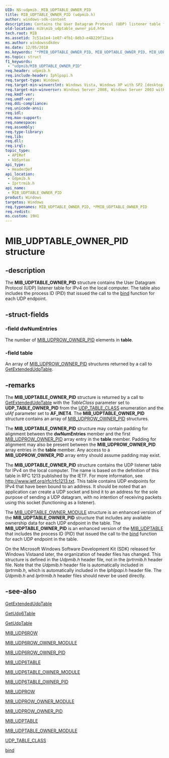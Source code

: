 ```yaml
---
UID: NS:udpmib._MIB_UDPTABLE_OWNER_PID
title: MIB_UDPTABLE_OWNER_PID (udpmib.h)
author: windows-sdk-content
description: Contains the User Datagram Protocol (UDP) listener table for IPv4 on the local computer. The table also includes the process ID (PID) that issued the call to the bind function for each UDP endpoint.
old-location: mib\mib_udptable_owner_pid.htm
tech.root: MIB
ms.assetid: 7c51a1e4-1e07-4fb1-8db3-e48229f12aca
ms.author: windowssdkdev
ms.date: 12/05/2018
ms.keywords: "*PMIB_UDPTABLE_OWNER_PID, MIB_UDPTABLE_OWNER_PID, MIB_UDPTABLE_OWNER_PID structure [MIB], PMIB_UDPTABLE_OWNER_PID, PMIB_UDPTABLE_OWNER_PID structure pointer [MIB], iprtrmib/MIB_UDPTABLE_OWNER_PID, iprtrmib/PMIB_UDPTABLE_OWNER_PID, mib.mib_udptable_owner_pid, udpmib/MIB_UDPTABLE_OWNER_PID, udpmib/PMIB_UDPTABLE_OWNER_PID"
ms.topic: struct
f1_keywords: 
 - "udpmib/MIB_UDPTABLE_OWNER_PID"
req.header: udpmib.h
req.include-header: Iphlpapi.h
req.target-type: Windows
req.target-min-winverclnt: Windows Vista, Windows XP with SP2 [desktop apps only]
req.target-min-winversvr: Windows Server 2008, Windows Server 2003 with SP1 [desktop apps only]
req.kmdf-ver: 
req.umdf-ver: 
req.ddi-compliance: 
req.unicode-ansi: 
req.idl: 
req.max-support: 
req.namespace: 
req.assembly: 
req.type-library: 
req.lib: 
req.dll: 
req.irql: 
topic_type:
 - APIRef
 - kbSyntax
api_type:
 - HeaderDef
api_location:
 - Udpmib.h
 - Iprtrmib.h
api_name:
 - MIB_UDPTABLE_OWNER_PID
product: Windows
targetos: Windows
req.typenames: MIB_UDPTABLE_OWNER_PID, *PMIB_UDPTABLE_OWNER_PID
req.redist: 
ms.custom: 19H1
---
```


# MIB_UDPTABLE_OWNER_PID structure


## -description


The <b>MIB_UDPTABLE_OWNER_PID</b> structure contains the User Datagram Protocol (UDP)  listener table for IPv4 on the local computer. The table also includes the process ID (PID) that issued the call to the <a href="https://docs.microsoft.com/windows/desktop/api/winsock/nf-winsock-bind">bind</a> function for each UDP endpoint.


## -struct-fields




### -field dwNumEntries

The number of <a href="https://docs.microsoft.com/previous-versions/windows/desktop/api/udpmib/ns-udpmib-_mib_udprow_owner_pid">MIB_UDPROW_OWNER_PID</a> elements in <b>table</b>.


### -field table

An array of <a href="https://docs.microsoft.com/previous-versions/windows/desktop/api/udpmib/ns-udpmib-_mib_udprow_owner_pid">MIB_UDPROW_OWNER_PID</a> structures returned by a call to <a href="https://docs.microsoft.com/windows/desktop/api/iphlpapi/nf-iphlpapi-getextendedudptable">GetExtendedUdpTable</a>.


## -remarks



The <b>MIB_UDPTABLE_OWNER_PID</b> structure is returned by a call to <a href="https://docs.microsoft.com/windows/desktop/api/iphlpapi/nf-iphlpapi-getextendedudptable">GetExtendedUdpTable</a> with the <i>TableClass</i> parameter set to <b>UDP_TABLE_OWNER_PID</b> from the <a href="https://docs.microsoft.com/windows/desktop/api/iprtrmib/ne-iprtrmib-_udp_table_class">UDP_TABLE_CLASS</a> enumeration and the <i>ulAf</i> parameter set to <b>AF_INET4</b>. The <b>MIB_UDPTABLE_OWNER_PID</b> structure contains an array of <a href="https://docs.microsoft.com/previous-versions/windows/desktop/api/udpmib/ns-udpmib-_mib_udprow_owner_pid">MIB_UDPROW_OWNER_PID</a> structures.

The <b>MIB_UDPTABLE_OWNER_PID</b> structure may contain padding for alignment between the <b>dwNumEntries</b> member and the first <a href="https://docs.microsoft.com/previous-versions/windows/desktop/api/udpmib/ns-udpmib-_mib_udprow_owner_pid">MIB_UDPROW_OWNER_PID</a> array entry in the <b>table</b> member. Padding for alignment may also be present between the <b>MIB_UDPROW_OWNER_PID</b> array entries in the <b>table</b> member. Any access to a <b>MIB_UDPROW_OWNER_PID</b> array entry should assume  padding may exist. 



The <b>MIB_UDPTABLE_OWNER_PID</b> structure contains the UDP listener table for IPv4 on the local computer. The name is based on the definition of this table in RFC 1213 published by the IETF. For more information, see 
<a href="http://go.microsoft.com/fwlink/p/?linkid=85984">http://www.ietf.org/rfc/rfc1213.txt</a>. This table contains UDP  endpoints for IPv4 that have been bound to an address. It should be noted that an application can create a UDP socket and bind it to an address for the sole purpose of sending a UDP datagram, with no intention of receiving packets using this socket (functioning as a listener). 

The <a href="https://docs.microsoft.com/previous-versions/windows/desktop/api/udpmib/ns-udpmib-_mib_udptable_owner_module">MIB_UDPTABLE_OWNER_MODULE</a> structure is an enhanced version of the  <b>MIB_UDPTABLE_OWNER_PID</b> structure that includes any available ownership data for each UDP endpoint in the table.  The <b>MIB_UDPTABLE_OWNER_PID</b> is an enhanced version of the <a href="https://docs.microsoft.com/previous-versions/windows/desktop/api/udpmib/ns-udpmib-_mib_udptable">MIB_UDPTABLE</a> that includes the process ID (PID) that issued the call to the <a href="https://docs.microsoft.com/windows/desktop/api/winsock/nf-winsock-bind">bind</a> function for each UDP endpoint in the table.

On the Microsoft Windows Software Development Kit (SDK) released for Windows Vistaand later, the organization of header files has changed. This  structure is defined in the <i>Udpmib.h</i> header file, not in the <i>Iprtrmib.h</i> header file. Note that the <i>Udpmib.h</i> header file is automatically included in <i>Iprtrmib.h</i>, which is automatically included in the <i>Iphlpapi.h</i> header file. The  <i>Udpmib.h</i> and <i>Iprtrmib.h</i> header files should never be used directly.




## -see-also




<a href="https://docs.microsoft.com/windows/desktop/api/iphlpapi/nf-iphlpapi-getextendedudptable">GetExtendedUdpTable</a>



<a href="https://docs.microsoft.com/windows/desktop/api/iphlpapi/nf-iphlpapi-getudp6table">GetUdp6Table</a>



<a href="https://docs.microsoft.com/windows/desktop/api/iphlpapi/nf-iphlpapi-getudptable">GetUdpTable</a>



<a href="https://docs.microsoft.com/previous-versions/windows/desktop/api/udpmib/ns-udpmib-_mib_udp6row">MIB_UDP6ROW</a>



<a href="https://docs.microsoft.com/previous-versions/windows/desktop/api/udpmib/ns-udpmib-_mib_udp6row_owner_module">MIB_UDP6ROW_OWNER_MODULE</a>



<a href="https://docs.microsoft.com/previous-versions/windows/desktop/api/udpmib/ns-udpmib-_mib_udp6row_owner_pid">MIB_UDP6ROW_OWNER_PID</a>



<a href="https://docs.microsoft.com/previous-versions/windows/desktop/api/udpmib/ns-udpmib-_mib_udp6table">MIB_UDP6TABLE</a>



<a href="https://docs.microsoft.com/previous-versions/windows/desktop/api/udpmib/ns-udpmib-_mib_udp6table_owner_module">MIB_UDP6TABLE_OWNER_MODULE</a>



<a href="https://docs.microsoft.com/previous-versions/windows/desktop/api/udpmib/ns-udpmib-_mib_udp6table_owner_pid">MIB_UDP6TABLE_OWNER_PID</a>



<a href="https://docs.microsoft.com/previous-versions/windows/desktop/api/udpmib/ns-udpmib-_mib_udprow">MIB_UDPROW</a>



<a href="https://docs.microsoft.com/previous-versions/windows/desktop/api/udpmib/ns-udpmib-_mib_udprow_owner_module">MIB_UDPROW_OWNER_MODULE</a>



<a href="https://docs.microsoft.com/previous-versions/windows/desktop/api/udpmib/ns-udpmib-_mib_udprow_owner_pid">MIB_UDPROW_OWNER_PID</a>



<a href="https://docs.microsoft.com/previous-versions/windows/desktop/api/udpmib/ns-udpmib-_mib_udptable">MIB_UDPTABLE</a>



<a href="https://docs.microsoft.com/previous-versions/windows/desktop/api/udpmib/ns-udpmib-_mib_udptable_owner_module">MIB_UDPTABLE_OWNER_MODULE</a>



<a href="https://docs.microsoft.com/windows/desktop/api/iprtrmib/ne-iprtrmib-_udp_table_class">UDP_TABLE_CLASS</a>



<a href="https://docs.microsoft.com/windows/desktop/api/winsock/nf-winsock-bind">bind</a>
 

 

